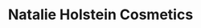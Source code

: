 ---
title: "Natalie Holstein Cosmetics"
url: /leverkusen/natalie-holstein-cosmetics/
shop: Kosmetik
---